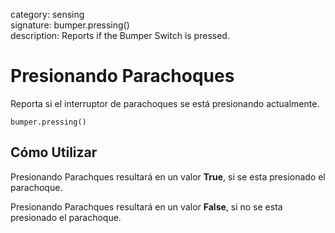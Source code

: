 category: sensing  
signature: bumper.pressing()  
description: Reports if the Bumper Switch is pressed.

# Presionando Parachoques
 
Reporta si el interruptor de parachoques se está presionando actualmente.

```don
bumper.pressing()
```

## Cómo Utilizar

Presionando Parachques resultará en un valor **True**, si se esta presionado el parachoque.

Presionando Parachques resultará en un valor **False**, si no se esta presionado el parachoque.
	
<advanced>
</advanced>
